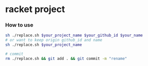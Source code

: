 # racket project

### How to use

```sh
sh ./replace.sh $your_project_name $your_github_id $your_name
# or want to keep origin github_id and name
sh ./replace.sh $your_project_name

# commit
rm ./replace.sh && git add . && git commit -m "rename"
```
